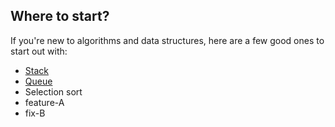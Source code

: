 ## Where to start?

If you're new to algorithms and data structures, here are a few good ones to start out with:

- [Stack](Stack/)
- [Queue](Queue/)
- Selection sort
- feature-A
- fix-B
